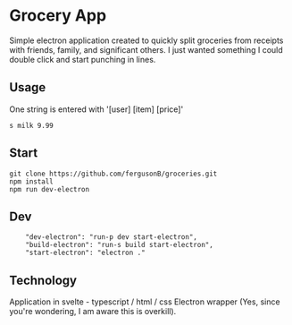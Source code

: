 # Grocery App
Simple electron application created to quickly split groceries from receipts with friends, family, and significant others.
I just wanted something I could double click and start punching in lines.

## Usage
One string is entered with '[user] [item] [price]'
```
s milk 9.99
```

## Start
```
git clone https://github.com/fergusonB/groceries.git
npm install
npm run dev-electron
```

## Dev
```
    "dev-electron": "run-p dev start-electron",
    "build-electron": "run-s build start-electron",
    "start-electron": "electron ."
```

## Technology
Application in svelte - typescript / html / css
Electron wrapper (Yes, since you're wondering, I am aware this is overkill).


